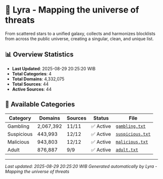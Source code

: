 # 🌌 Lyra - Mapping the universe of threats

From scattered stars to a unified galaxy, collects and harmonizes blocklists from across the public universe, creating a singular, clean, and unique list.

## 📊 Overview Statistics

- **Last Updated**: 2025-08-29 20:25:20 WIB
- **Total Categories**: 4
- **Total Domains**: 4,332,075
- **Total Sources**: 44
- **Active Sources**: 44

## 📂 Available Categories

| Category | Domains | Sources | Status | File |
|----------|---------|---------|--------|------|
| Gambling | 2,067,392 | 11/11 | ✅ Active | [`gambling.txt`](blocklist/gambling.txt) |
| Suspicious | 443,993 | 12/12 | ✅ Active | [`suspicious.txt`](blocklist/suspicious.txt) |
| Malicious | 943,803 | 12/12 | ✅ Active | [`malicious.txt`](blocklist/malicious.txt) |
| Adult | 876,887 | 9/9 | ✅ Active | [`adult.txt`](blocklist/adult.txt) |


---

*Last updated: 2025-08-29 20:25:20 WIB*
*Generated automatically by Lyra - Mapping the universe of threats*
